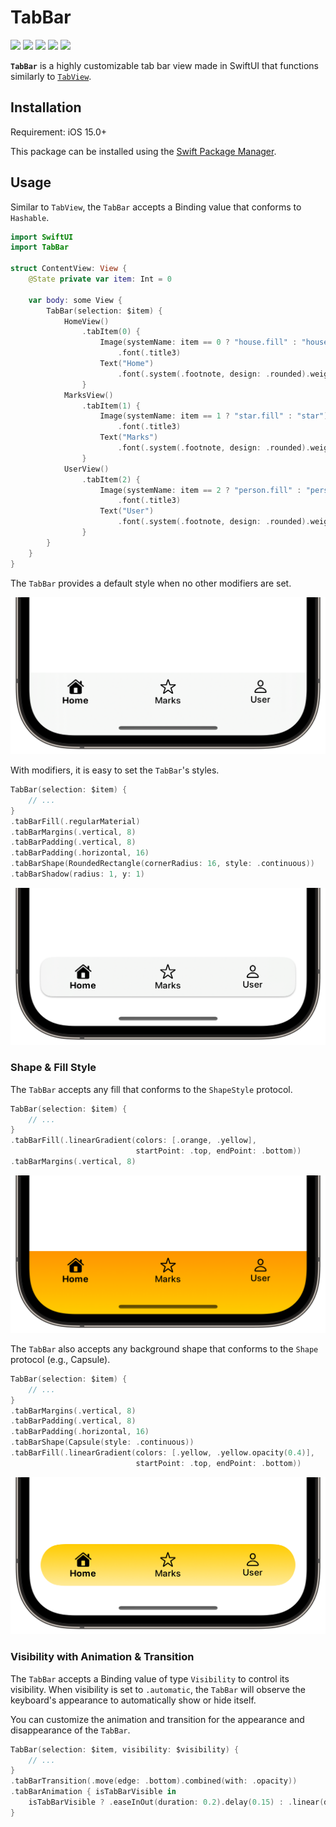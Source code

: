 # TabBar

<p align="left">
<a href="https://www.swift.org"><img src="https://img.shields.io/badge/Language-Swift%205.5-%23DE5D43"></a>
<a href="https://developer.apple.com/ios/"><img src="https://img.shields.io/badge/Platform-iOS%2015.0%2B-%2359ABE1"></a>
<a href="https://developer.apple.com/documentation/SwiftUI"><img src="https://img.shields.io/badge/Framework-SwiftUI-%233B82F7"></a>
<a href="https://www.swift.org/package-manager/"><img src="https://img.shields.io/badge/SPM-Compatible-%2368CE67"></a>
<a href="https://www.apache.org/licenses/LICENSE-2.0.txt"><img src="https://img.shields.io/badge/License-Apache%202.0-%238E8E93"></a>
</p>

**`TabBar`** is a highly customizable tab bar view made in SwiftUI that functions similarly to [`TabView`](https://developer.apple.com/documentation/swiftui/tabview).

## Installation

Requirement: iOS 15.0+

This package can be installed using the [Swift Package Manager](https://www.swift.org/package-manager/).

## Usage

Similar to `TabView`, the `TabBar` accepts a Binding value that conforms to `Hashable`.

```swift
import SwiftUI
import TabBar

struct ContentView: View {
    @State private var item: Int = 0

    var body: some View {
        TabBar(selection: $item) {
            HomeView()
                .tabItem(0) {
                    Image(systemName: item == 0 ? "house.fill" : "house")
                        .font(.title3)
                    Text("Home")
                        .font(.system(.footnote, design: .rounded).weight(item == 0 ? .bold : .medium))
                }
            MarksView()
                .tabItem(1) {
                    Image(systemName: item == 1 ? "star.fill" : "star")
                        .font(.title3)
                    Text("Marks")
                        .font(.system(.footnote, design: .rounded).weight(item == 1 ? .bold : .medium))
                }
            UserView()
                .tabItem(2) {
                    Image(systemName: item == 2 ? "person.fill" : "person")
                        .font(.title3)
                    Text("User")
                        .font(.system(.footnote, design: .rounded).weight(item == 2 ? .bold : .medium))
                }
        }
    }
}
```

The `TabBar` provides a default style when no other modifiers are set.

<img src="Resources/Images/default-half.png" alt="default-half" style="zoom:50%;" />

With modifiers, it is easy to set the `TabBar`'s styles.

```swift
TabBar(selection: $item) {
    // ...
}
.tabBarFill(.regularMaterial)
.tabBarMargins(.vertical, 8)
.tabBarPadding(.vertical, 8)
.tabBarPadding(.horizontal, 16)
.tabBarShape(RoundedRectangle(cornerRadius: 16, style: .continuous))
.tabBarShadow(radius: 1, y: 1)
```

<img src="Resources/Images/RoundedRectShadow-half.png" alt="RoundedRectShadow-half" style="zoom:50%;" />

### Shape & Fill Style

The `TabBar` accepts any fill that conforms to the `ShapeStyle` protocol.

```swift
TabBar(selection: $item) {
    // ...
}
.tabBarFill(.linearGradient(colors: [.orange, .yellow], 
                            startPoint: .top, endPoint: .bottom))
.tabBarMargins(.vertical, 8)
```

<img src="Resources/Images/defaultShapeGradient-half.png" alt="defaultShapeGradient-half" style="zoom:50%;" />

The `TabBar` also accepts any background shape that conforms to the `Shape` protocol (e.g., Capsule).

```swift
TabBar(selection: $item) {
    // ...
}
.tabBarMargins(.vertical, 8)
.tabBarPadding(.vertical, 8)
.tabBarPadding(.horizontal, 16)
.tabBarShape(Capsule(style: .continuous))
.tabBarFill(.linearGradient(colors: [.yellow, .yellow.opacity(0.4)], 
                            startPoint: .top, endPoint: .bottom))
```

<img src="Resources/Images/CapsuleGradient-half.png" alt="CapsuleGradient-half" style="zoom:50%;" />

### Visibility with Animation & Transition

The `TabBar` accepts a Binding value of type `Visibility` to control its visibility. When visibility is set to `.automatic`, the `TabBar` will observe the keyboard's appearance to automatically show or hide itself.

You can customize the animation and transition for the appearance and disappearance of the `TabBar`.

```swift
TabBar(selection: $item, visibility: $visibility) {
    // ...
}
.tabBarTransition(.move(edge: .bottom).combined(with: .opacity))
.tabBarAnimation { isTabBarVisible in
    isTabBarVisible ? .easeInOut(duration: 0.2).delay(0.15) : .linear(duration: 0.25)
}
```
